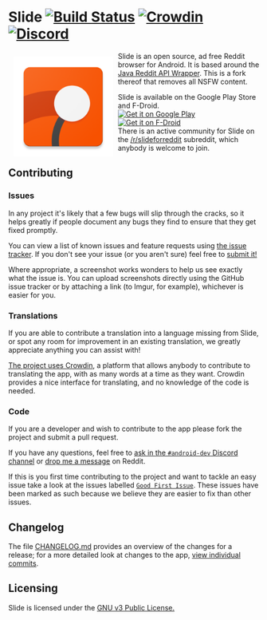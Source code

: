 # Slide [![Build Status](https://travis-ci.org/ccrama/Slide.svg?branch=master)](https://travis-ci.org/ccrama/Slide) [![Crowdin](https://d322cqt584bo4o.cloudfront.net/slide-for-reddit/localized.svg)](https://crowdin.com/project/slide-for-reddit) [![Discord](https://img.shields.io/discord/407573578985242635.svg)](https://discord.gg/hVWAY8A)


<img src="app/src/main/res/drawable/ic_launcher.png" align="left"
width="200"
    hspace="10" vspace="10">

Slide is an open source, ad free Reddit browser for Android. It is based around
the [Java Reddit API Wrapper](https://github.com/thatJavaNerd/JRAW). This is a fork thereof that removes all NSFW content.

Slide is available on the Google Play Store and F-Droid.  
<a href="https://play.google.com/store/apps/details?id=me.ccrama.redditslide">
    <img alt="Get it on Google Play"
        height="80"
        src="https://play.google.com/intl/en_us/badges/images/generic/en_badge_web_generic.png" />
</a>
<a href="https://f-droid.org/app/me.ccrama.redditslide">
    <img alt="Get it on F-Droid"
        height="80"
        src="https://fdroid.gitlab.io/artwork/badge/get-it-on.png" />
</a>  
There is an active community for Slide on the
[/r/slideforreddit](https://www.reddit.com/r/slideforreddit/) subreddit,
which anybody is welcome to join.

## Contributing

### Issues

In any project it's likely that a few bugs will slip through the cracks, so it
helps greatly if people document any bugs they find to ensure that they get
fixed promptly.

You can view a list of known issues and feature requests using [the issue tracker](
https://github.com/ccrama/Slide/issues). If you don't see your issue (or you
aren't sure) feel free to [submit it!](https://github.com/ccrama/Slide/issues/new)

Where appropriate, a screenshot works wonders to help us see exactly what the
issue is. You can upload screenshots directly using the GitHub issue tracker or
by attaching a link (to Imgur, for example), whichever is easier for you.

### Translations

If you are able to contribute a translation into a language missing from Slide,
or spot any room for improvement in an existing translation, we greatly
appreciate anything you can assist with!

[The project uses Crowdin](https://crowdin.com/project/slide-for-reddit),
a platform that allows anybody to contribute to translating the app, with as
many words at a time as they want. Crowdin provides a nice interface for
translating, and no knowledge of the code is needed.

### Code

If you are a developer and wish to contribute to the app please fork the project
and submit a pull request.

If you have any questions, feel free to
[ask in the `#android-dev` Discord channel](https://discord.gg/HeShMsX) or
[drop me a message](https://www.reddit.com/message/compose/?to=ccrama) on Reddit.

If this is you first time contributing to the project and want to tackle an
easy issue take a look at the issues labelled [`Good First Issue`](https://github.com/ccrama/Slide/issues?q=is%3Aopen+is%3Aissue+label%3A%22Good+First+Issue%22). These issues
have been marked as such because we believe they are easier to fix than other issues.

## Changelog

The file [CHANGELOG.md](CHANGELOG.md) provides an overview of the changes for a
release; for a more detailed look at changes to the app, [view individual
commits](https://github.com/ccrama/Slide/commits/master).

## Licensing

Slide is licensed under the [GNU v3 Public License.](license.txt)

